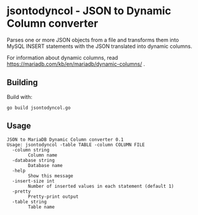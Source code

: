 # jsontodyncol - JSON to Dynamic Column converter

Parses one or more JSON objects from a file and transforms them into MySQL INSERT statements with the JSON translated into dynamic columns.

For information about dynamic columns, read https://mariadb.com/kb/en/mariadb/dynamic-columns/ .
## Building

Build with:
```
go build jsontodyncol.go
```

## Usage
```
JSON to MariaDB Dynamic Column converter 0.1
Usage: jsontodyncol -table TABLE -column COLUMN FILE
  -column string
    	Column name
  -database string
    	Database name
  -help
    	Show this message
  -insert-size int
    	Number of inserted values in each statement (default 1)
  -pretty
    	Pretty-print output
  -table string
    	Table name

```
